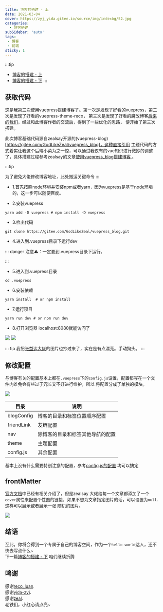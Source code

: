 ```yaml
---
title: 博客的搭建 - 上
date: 2021-03-04
cover: https://zyj_yida.gitee.io/source/img/indexbg/52.jpg
categories:
  - 博客搭建
subSidebar: 'auto'
tags:
 - 博客
 - 前端
sticky: 1
---
```



:::tip 

+ [博客的搭建 - 上](./blog-deploy-1.html)    
+ [博客的搭建 - 下](./blog-deploy-2.html) 
:::

<!-- more -->

## 获取代码

这是我第三次使用vuepress搭建博客了。第一次是发现了好看的vuepress，第二次是发现了好看的vuepress-theme-reco，
第三次是发现了好看的魔改博客[后来的我们](https://zyj_yida.gitee.io/)，经过和此博客作者的交流后，得到了一些优化的思路，
便开始了第三次搭建。

此次博客基础代码源自zealsay开源的(vuepress-blog)[https://gitee.com/GodLikeZeal/vuepress_blog]，这种直接引用
主题代码的方式着实让我这个后端小菜为之一惊，可以通过我仅有的vue知识进行微妙的调整了，具体搭建过程参考zealsay的文章[使用vuepress_blog搭建博客
](https://www.zealsay.com/blogs/tec/2020/20201223.html)。


:::tip 

为了避免大佬修改博客地址，此处搬运关键命令
:::


+ 1.首先按照node环境并安装npm或者yarn，因为vuepress是基于node环境的，这一步可以随便百度。

+ 2.安装vuepress

```shell script
yarn add -D vuepress # npm install -D vuepress
```

+ 3.检出代码

```shell script
git clone https://gitee.com/GodLikeZeal/vuepress_blog.git
```

+ 4.进入到.vuepress目录下运行dev

::: danger
注意⚠️：一定要到.vuepress目录下运行。

:::

 + 5.进入到.vuepress目录
 ```shell script
 cd .vuepress
 ```


 + 6.安装依赖
  ```shell script
 yarn install  # or npm install
  ```
 
 + 7.运行项目
  ```shell script
 yarn run dev # or npm run dev
  ```

+ 8.打开浏览器 localhost:8080就能访问了

![](https://tva1.sinaimg.cn/large/008eGmZEly1go87j8u3iej31hc0u0x6r.jpg)
![](https://tva1.sinaimg.cn/large/008eGmZEly1go87kg896gj31h70qv4bd.jpg)

::: tip
我把[张益达大佬](https://github.com/yida-zyj)的图片也抄过来了，实在是有点漂亮。手动狗头。
:::

## 修改配置

与博客有关的配置基本上都在`.vuepress`下的`config.js`设置，配置都写在一个文件内难免会有些过于冗长又不好进行维护，所以
将配置分成了单独的模块。

![](https://tva1.sinaimg.cn/large/008eGmZEly1go89etsotzj30ky0cs756.jpg)

| 目录     | 说明   |
| -------- | ------ |
| blogConfig    | 博客的目录和标签位置顺序配置 |
| friendLink    | 友链配置 |
| nav  | 除博客的目录和标签其他导航的配置 |
| theme | 主题配置 |
| config.js | 其余配置 |

基本上没有什么需要特别注意的配置，参考[config.js的配置](https://vuepress-theme-reco.recoluan.com/views/1.x/configJs.html)
均可以搞定

## frontMatter

[官方文档](https://vuepress-theme-reco.recoluan.com/views/1.x/frontMatter.html)中已经有相关介绍了，但是zealsay
大佬给每一个文章都添加了一个`cover`属性来配置个性图的链接，如果不想为文章指定图片的话，可以设置为`null`.这样可以展示或者展示一张
随机的图片。

![](https://tva1.sinaimg.cn/large/008eGmZEly1go89qzpb1gj30vw0cggmt.jpg)

## 结语
至此，你将会得到一个专属于自己的博客空间，作为一个`hello world`达人，还不快去写点什么~    
下一篇[博客的搭建 - 下](./blog-deploy-2.html) 咱们继续折腾


## 鸣谢
感谢[reco_luan](https://github.com/vuepress-reco/vuepress-theme-reco).    
感谢[yida-zyj](https://github.com/yida-zyj).    
感谢[zeal](https://github.com/GodLikeZeal).    
老铁们，小红心请点亮~
